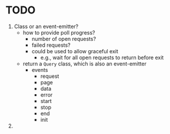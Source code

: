 TODO
====

1. 	Class or an event-emitter?
	-	how to provide poll progress?
		-	number of open requests?
		-	failed requests?
		-	could be used to allow graceful exit
			-	e.g., wait for all open requests to return before exit
	- 	return a `Query` class, which is also an event-emitter
		- events
			-	request
			-	page
			-	data
			-	error
			-	start
			-	stop
			-	end
			-	init
2. 	
